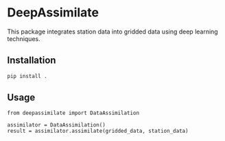 # DeepAssimilate

This package integrates station data into gridded data using deep learning techniques.

## Installation
```bash
pip install .
```
## Usage
```
from deepassimilate import DataAssimilation

assimilator = DataAssimilation()
result = assimilator.assimilate(gridded_data, station_data)
```
